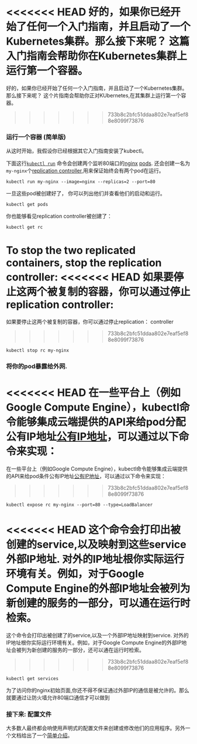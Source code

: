 ---
---

<<<<<<< HEAD
好的，如果你已经开始了任何一个入门指南，并且启动了一个Kubernetes集群。那么接下来呢？ 这篇入门指南会帮助你在Kubernetes集群上运行第一个容器。
=======
好的，如果你已经开始了任何一个入门指南，并且启动了一个Kubernetes集群。那么接下来呢？ 这个片指南会帮助你正对KUbernetes,在其集群上运行第一个容器。
>>>>>>> 733b8c2bfc51ddaa802e7eaf5ef88e8099f73876

### 运行一个容器 (简单版)

从这时开始，我假设你已经根据其它入门指南安装了kubectl。

下面这行[`kubectl run`](/docs/user-guide/kubectl/kubectl_run) 命令会创建两个监听80端口的[nginx](https://registry.hub.docker.com/_/nginx/) [pods](/docs/user-guide/pods). 还会创建一名为`my-nginx`个[replication controller](/docs/user-guide/replication-controller),用来保证始终会有两个pod在运行。

```shell
kubectl run my-nginx --image=nginx --replicas=2 --port=80
```

一旦这些pod被创建好了， 你可以列出他们并查看他们的启动和运行。

```shell
kubectl get pods
```

你也能够看见replication controller被创建了：

```shell
kubectl get rc
```
To stop the two replicated containers, stop the replication controller:
<<<<<<< HEAD
如果要停止这两个被复制的容器，你可以通过停止replication controller:
=======
如果要停止这两个被复制的容器，你可以通过停止replication： controller
>>>>>>> 733b8c2bfc51ddaa802e7eaf5ef88e8099f73876

```shell
kubectl stop rc my-nginx
```

### 将你的pod暴露给外网.

<<<<<<< HEAD
在一些平台上（例如Google Compute Engine），kubectl命令能够集成云端提供的API来给pod分配公有IP地址[公有IP地址](/docs/user-guide/services/#external-services)，可以通过以下命令来实现：
=======
在一些平台上（例如Google Compute Engine），kubectl命令能够集成云端提供的API来给pod条件公有IP地址[公有IP地址](/docs/user-guide/services/#external-services)，可以通过以下命令来实现：
>>>>>>> 733b8c2bfc51ddaa802e7eaf5ef88e8099f73876

```shell
kubectl expose rc my-nginx --port=80 --type=LoadBalancer
```

<<<<<<< HEAD
这个命令会打印出被创建的service,以及映射到这些service外部IP地址. 对外的IP地址根你实际运行环境有关。例如，对于Google Compute Engine的外部IP地址会被列为新创建的服务的一部分，可以通在运行时检索。
=======
这个命令会打印出被创建了的service,以及一个外部IP地址映射到service. 对外的IP地址根你实际运行环境有关。例如，对于Google Compute Engine的外部IP地址会被列为新创建的服务的一部分，还可以通在运行时检索。
>>>>>>> 733b8c2bfc51ddaa802e7eaf5ef88e8099f73876

```shell
kubectl get services
```

为了访问你的nginx初始页面,你还不得不保证通过外部IP的通信是被允许的。那么就要通过让防火墙允许80端口通信才可以做到

### 接下来: 配置文件


大多数人最终都会响使用声明式的配置文件来创建或修改他们的应用程序。另外一个文档给出了一个[简单介绍](/docs/user-guide/simple-yaml)。